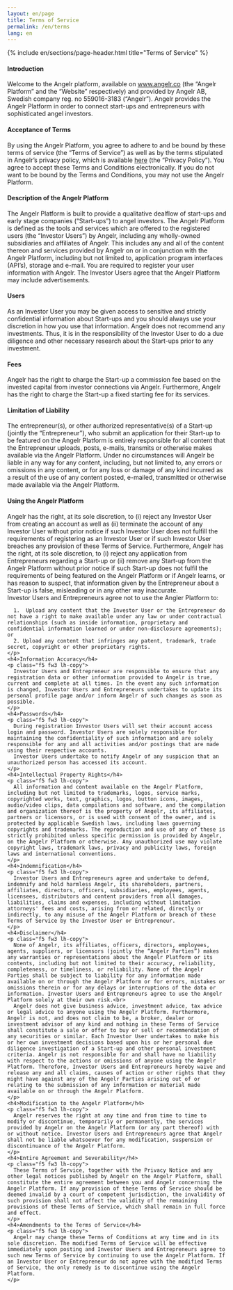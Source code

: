 ```yaml
---
layout: en/page
title: Terms of Service
permalink: /en/terms
lang: en
---
```

{% include en/sections/page-header.html title="Terms of Service" %}

<section class="bg-white cf dark-gray pa4 pt3-ns pb5-ns ph5-ns">
  <div class="fl w-100 mt5-ns">
    <h4>Introduction</h4>
    <p class="f5 fw3 lh-copy">
      Welcome to the Angelr platform, available on <a href="http://angelr.co">www.angelr.co</a> (the “Angelr Platform” and the “Website” respectively) and provided by Angelr AB, Swedish company reg. no 559016-3183 (“Angelr”). Angelr provides the Angelr Platform in order to connect start-ups and entrepreneurs with sophisticated angel investors.
    </p>
    <h4>Acceptance of Terms</h4>
    <p class="f5 fw3 lh-copy">
      By using the Angelr Platform, you agree to adhere to and be bound by these terms of service (the “Terms of Service”) as well as by the terms stipulated in Angelr’s privacy policy, which is available <a href="/en/policy">here</a>  (the “Privacy Policy”). You agree to accept these Terms and Conditions electronically. If you do not want to be bound by the Terms and Conditions, you may not use the Angelr Platform.
    </p>
    <h4>Description of the Angelr Platform</h4>
    <p class="f5 fw3 lh-copy">
      The Angelr Platform is built to provide a qualitative dealflow of start-ups and early stage companies (“Start-ups”) to angel investors. The Angelr Platform is defined as the tools and services which are offered to the registered users (the “Investor Users”) by Angelr, including any wholly-owned subsidiaries and affiliates of Angelr. This includes any and all of the content thereon and services provided by Angelr on or in conjunction with the Angelr Platform, including but not limited to, application program interfaces (API’s), storage and e-mail. You are required to register your user information with Angelr. The Investor Users agree that the Angelr Platform may include advertisements.
    </p>
    <h4>Users</h4>
    <p class="f5 fw3 lh-copy">
      As an Investor User you may be given access to sensitive and strictly confidential information about Start-ups and you should always use your discretion in how you use that information. Angelr does not recommend any investments. Thus, it is in the responsibility of the Investor User to do a due diligence and other necessary research about the Start-ups prior to any investment. 
    </p>
    <h4>Fees</h4>
    <p class="f5 fw3 lh-copy">
      Angelr has the right to charge the Start-up a commission fee based on the invested capital from investor connections via Angelr. Furthermore, Angelr has the right to charge the Start-up a fixed starting fee for its services.
    </p>
    <h4>Limitation of Liability</h4>
    <p class="f5 fw3 lh-copy">
      The entrepreneur(s), or other authorized representative(s) of a Start-up (jointly the “Entrepreneur”), who submit an application for their Start-up to be featured on the Angelr Platform is entirely responsible for all content that the Entrepreneur uploads, posts, e-mails, transmits or otherwise makes available via the Angelr Platform. Under no circumstances will Angelr be liable in any way for any content, including, but not limited to, any errors or omissions in any content, or for any loss or damage of any kind incurred as a result of the use of any content posted, e-mailed, transmitted or otherwise made available via the Angelr Platform.
    </p>
    <h4>Using the Angelr Platform</h4>
    <p class="f5 fw3 lh-copy">
      Angelr has the right, at its sole discretion, to (i) reject any Investor User from creating an account as well as (ii) terminate the account of any Investor User without prior notice if such Investor User does not fulfill the requirements of registering as an Investor User or if such Investor User breaches any provision of these Terms of Service. Furthermore, Angelr has the right, at its sole discretion, to (i) reject any application from Entrepreneurs regarding a Start-up or (ii) remove any Start-up from the Angelr Platform without prior notice if such Start-up does not fulfil the requirements of being featured on the Angelr Platform or if Angelr learns, or has reason to suspect, that information given by the Entrepreneur about a Start-up is false, misleading or in any other way inaccurate.<br>
      Investor Users and Entrepreneurs agree not to use the Angler Platform to:

      1.  Upload any content that the Investor User or the Entrepreneur do not have a right to make available under any law or under contractual relationships (such as inside information, proprietary and confidential information learned or under non-disclosure agreements); or
      2. Upload any content that infringes any patent, trademark, trade secret, copyright or other proprietary rights.
    </p>
    <h4>Information Accuracy</h4>
    <p class="f5 fw3 lh-copy">
      Investor Users and Entrepreneur are responsible to ensure that any registration data or other information provided to Angelr is true, current and complete at all times. In the event any such information is changed, Investor Users and Entrepreneurs undertakes to update its personal profile page and/or inform Angelr of such changes as soon as possible.
    </p>
    <h4>Passwords</h4>
    <p class="f5 fw3 lh-copy">
      During registration Investor Users will set their account access login and password. Investor Users are solely responsible for maintaining the confidentiality of such information and are solely responsible for any and all activities and/or postings that are made using their respective accounts.
      Investor Users undertake to notify Angelr of any suspicion that an unauthorized person has accessed its account.
    </p>
    <h4>Intellectual Property Rights</h4>
    <p class="f5 fw3 lh-copy">
      All information and content available on the Angelr Platform, including but not limited to trademarks, logos, service marks, copyrighted works, text, graphics, logos, button icons, images, audio/video clips, data compilations and software, and the compilation and organization thereof is the property of Angelr, its affiliates, partners or licensors, or is used with consent of the owner, and is protected by applicable Swedish laws, including laws governing copyrights and trademarks. The reproduction and use of any of these is strictly prohibited unless specific permission is provided by Angelr, on the Angelr Platform or otherwise. Any unauthorized use may violate copyright laws, trademark laws, privacy and publicity laws, foreign laws and international conventions.
    </p>
    <h4>Indemnification</h4>
    <p class="f5 fw3 lh-copy">
      Investor Users and Entrepreneurs agree and undertake to defend, indemnify and hold harmless Angelr, its shareholders, partners, affiliates, directors, officers, subsidiaries, employees, agents, licensees, distributors and content providers from all damages, liabilities, claims and expenses, including without limitation attorneys' fees and costs, arising from or related, directly or indirectly, to any misuse of the Angelr Platform or breach of these Terms of Service by the Investor User or Entrepreneur.
    </p>
    <h4>Disclaimer</h4>
    <p class="f5 fw3 lh-copy">
      None of Angelr, its affiliates, officers, directors, employees, agents, suppliers, or licensors (jointly the “Angelr Parties”) makes any warranties or representations about the Angelr Platform or its contents, including but not limited to their accuracy, reliability, completeness, or timeliness, or reliability. None of the Angelr Parties shall be subject to liability for any information made available on or through the Angelr Platform or for errors, mistakes or omissions therein or for any delays or interruptions of the data or information. Investor Users and Entrepreneurs agree to use the Angelr Platform solely at their own risk.<br>
      Angelr does not give business advice, investment advice, tax advice or legal advice to anyone using the Angelr Platform. Furthermore, Angelr is not, and does not claim to be, a broker, dealer or investment advisor of any kind and nothing in these Terms of Service shall constitute a sale or offer to buy or sell or recommendation of any securities or similar. Each Investor User undertakes to make his or her own investment decisions based upon his or her personal due diligence investigation of a Start-up and other personal investment criteria. Angelr is not responsible for and shall have no liability with respect to the actions or omissions of anyone using the Angelr Platform. Therefore, Investor Users and Entrepreneurs hereby waive and release any and all claims, causes of action or other rights that they might have against any of the Angelr Parties arising out of or relating to the submission of any information or material made available on or through the Angelr Platform.
    </p>
    <h4>Modification to the Angelr Platform</h4>
    <p class="f5 fw3 lh-copy">
      Angelr reserves the right at any time and from time to time to modify or discontinue, temporarily or permanently, the services provided by Angelr on the Angelr Platform (or any part thereof) with or without notice. Investor Users and Entrepreneurs agree that Angelr shall not be liable whatsoever for any modification, suspension or discontinuance of the Angelr Platform.
    </p>
    <h4>Entire Agreement and Severability</h4>
    <p class="f5 fw3 lh-copy">
      These Terms of Service, together with the Privacy Notice and any other legal notices published by Angelr on the Angelr Platform, shall constitute the entire agreement between you and Angelr concerning the Angelr Platform. If any provision of these Terms of Service should be deemed invalid by a court of competent jurisdiction, the invalidity of such provision shall not affect the validity of the remaining provisions of these Terms of Service, which shall remain in full force and effect.
    </p>
    <h4>Amendments to the Terms of Service</h4>
    <p class="f5 fw3 lh-copy">
      Angelr may change these Terms of Conditions at any time and in its sole discretion. The modified Terms of Service will be effective immediately upon posting and Investor Users and Entrepreneurs agree to such new Terms of Service by continuing to use the Angelr Platform. If an Investor User or Entrepreneur do not agree with the modified Terms of Service, the only remedy is to discontinue using the Angelr Platform.
    </p>
  </div>
</section>